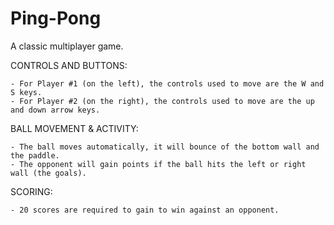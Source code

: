 # Ping-Pong
A classic multiplayer game.

CONTROLS AND BUTTONS:

    - For Player #1 (on the left), the controls used to move are the W and S keys.
    - For Player #2 (on the right), the controls used to move are the up and down arrow keys.


BALL MOVEMENT & ACTIVITY:

    - The ball moves automatically, it will bounce of the bottom wall and the paddle.
    - The opponent will gain points if the ball hits the left or right wall (the goals).


SCORING:

    - 20 scores are required to gain to win against an opponent.
